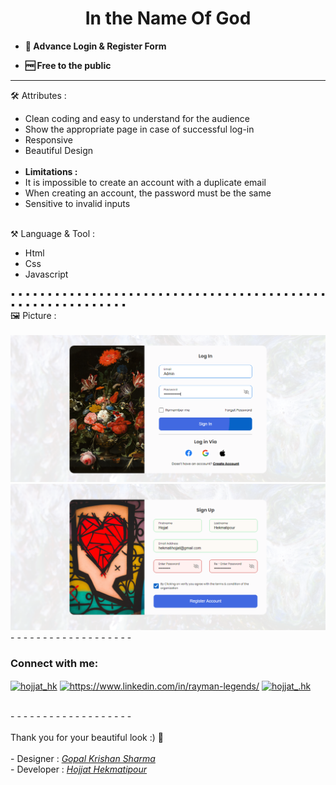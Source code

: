 <h1 align="center">In the Name Of God</h1>

- **🌱 Advance Login & Register Form**

-  **🆓 Free to the public**
 
- - - - - - - - - - - - - - - - - - -  
🛠️  Attributes : 
<br>
<ul>
  <li>Clean coding and easy to understand for the audience</li>
  <li>Show the appropriate page in case of successful log-in</li>
  <li>Responsive</li>
  <li>Beautiful Design</li>
  <br>
  <li><b>Limitations :</b></li>
  <li>It is impossible to create an account with a duplicate email</li>
  <li>When creating an account, the password must be the same</li>
  <li>Sensitive to invalid inputs</li>
</ul>
<br>
⚒   Language & Tool :
<ul>
  <li>Html</li>
  <li>Css</li>
  <li>Javascript</li>
</ul>
▪ ▪ ▪ ▪ ▪ ▪ ▪ ▪ ▪ ▪ ▪ ▪ ▪ ▪ ▪ ▪ ▪ ▪ ▪ ▪ ▪ ▪ ▪ ▪ ▪ ▪  ▪ ▪ ▪ ▪ ▪ ▪ ▪ ▪ ▪ ▪ ▪ ▪ ▪ ▪ ▪ ▪ ▪ ▪ ▪ ▪ ▪ ▪ ▪ ▪ ▪ ▪ ▪ ▪ ▪ ▪ ▪ ▪ ▪<br>
🖼️ Picture :
<br>
<br>
<img src="Asset/Screen/Screenshot1.png" alt="Preview Picture">
<img src="Asset/Screen/Screenshot2.png" alt="Preview Picture">
<br>
- - - - - - - - - - - - - - - - - - - 
<h3 align="left">Connect with me:</h3>
<p align="left">
<a href="https://twitter.com/hojjat_hk" target="blank"><img align="center" src="https://raw.githubusercontent.com/rahuldkjain/github-profile-readme-generator/master/src/images/icons/Social/twitter.svg" alt="hojjat_hk" height="30" width="40" /></a>    
<a href="https://www.linkedin.com/in/hekmati-hojjat/" target="blank"><img align="center" src="https://raw.githubusercontent.com/rahuldkjain/github-profile-readme-generator/master/src/images/icons/Social/linked-in-alt.svg" alt="https://www.linkedin.com/in/rayman-legends/" height="30" width="40" /></a>
<a href="https://instagram.com/hojjat__hk" target="blank"><img align="center" src="https://raw.githubusercontent.com/rahuldkjain/github-profile-readme-generator/master/src/images/icons/Social/instagram.svg" alt="hojjat_.hk" height="30" width="40" /></a>
</p>
<br>
- - - - - - - - - - - - -  - - - - - - 
<br>
<br>
Thank you for your beautiful look :) 🤍
<br><br>
- Designer : <a href="https://linkedin.com/in/gopal-krishan-sharma/"><i>Gopal Krishan Sharma</i></a>
<br>
- Developer : <a href="https://github.com/Hojjat-hk/"><i>Hojjat Hekmatipour</i></a>
